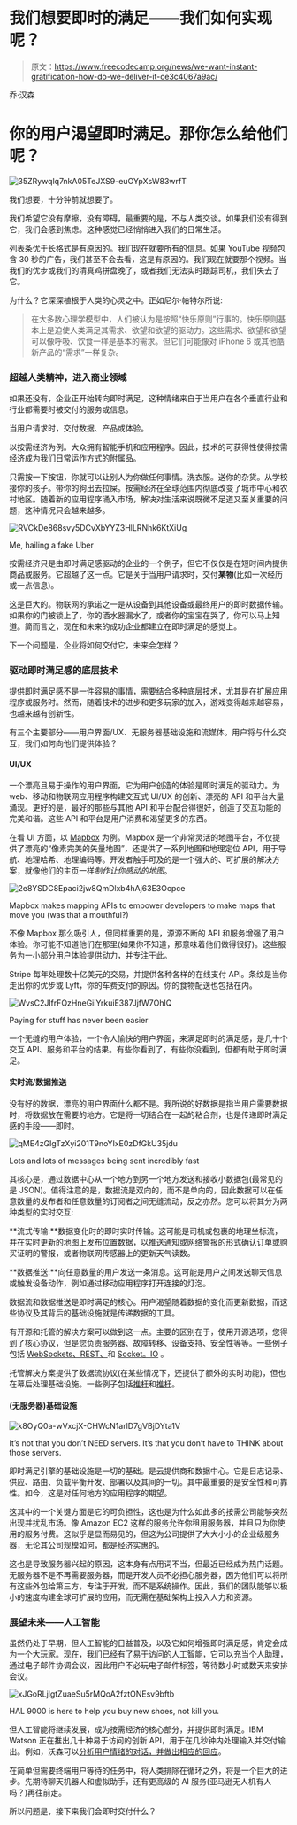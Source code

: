 # 我们想要即时的满足——我们如何实现呢？

> 原文：<https://www.freecodecamp.org/news/we-want-instant-gratification-how-do-we-deliver-it-ce3c4067a9ac/>

乔·汉森

# 你的用户渴望即时满足。那你怎么给他们呢？

![35ZRywqlq7nkA05TeJXS9-euOYpXsW83wrfT](img/d51b7129a100d7369abacf10e7f05064.png)

我们想要，十分钟前就想要了。

我们希望它没有摩擦，没有障碍，最重要的是，不与人类交谈。如果我们没有得到它，我们会感到焦虑。这种感觉已经悄悄进入我们的日常生活。

列表条优于长格式是有原因的。我们现在就要所有的信息。如果 YouTube 视频包含 30 秒的广告，我们甚至不会去看，这是有原因的。我们现在就要那个视频。当我们的优步或我们的清真鸡拼盘晚了，或者我们无法实时跟踪司机，我们失去了它。

为什么？它深深植根于人类的心灵之中。正如尼尔·帕特尔所说:

> 在大多数心理学模型中，人们被认为是按照“快乐原则”行事的。快乐原则基本上是迫使人类满足其需求、欲望和欲望的驱动力。这些需求、欲望和欲望可以像呼吸、饮食一样是基本的需求。但它们可能像对 iPhone 6 或其他酷新产品的“需求”一样复杂。

### 超越人类精神，进入商业领域

如果还没有，企业正开始转向即时满足，这种情绪来自于当用户在各个垂直行业和行业都需要时被交付的服务或信息。

当用户请求时，交付数据、产品或体验。

以按需经济为例。大众拥有智能手机和应用程序。因此，技术的可获得性使得按需经济成为我们日常运作方式的附属品。

只需按一下按钮，你就可以让别人为你做任何事情。洗衣服。送你的杂货。从学校接你的孩子。带你的狗出去拉屎。按需经济在全球范围内彻底改变了城市中心和农村地区。随着新的应用程序涌入市场，解决对生活来说既微不足道又至关重要的问题，这种情况只会越来越多。

![RVCkDe868svy5DCvXbYYZ3HlLRNhk6KtXiUg](img/5ffa9a3689b3744c203dee469b2ac6f3.png)

Me, hailing a fake Uber

按需经济只是由即时满足感驱动的企业的一个例子，但它不仅仅是在短时间内提供商品或服务。它超越了这一点。它是关于当用户请求时，交付**某物**(比如一次经历或一点信息)。

这是巨大的。物联网的承诺之一是从设备到其他设备或最终用户的即时数据传输。如果你的门被锁上了，你的洒水器漏水了，或者你的宝宝在哭了，你可以马上知道。简而言之，现在和未来的成功企业都建立在即时满足的感觉上。

下一个问题是，企业将如何交付它，未来会怎样？

### 驱动即时满足感的底层技术

提供即时满足感不是一件容易的事情，需要结合多种底层技术，尤其是在扩展应用程序或服务时。然而，随着技术的进步和更多玩家的加入，游戏变得越来越容易，也越来越有创新性。

有三个主要部分——用户界面/UX、无服务器基础设施和流媒体。用户将与什么交互，我们如何向他们提供体验？

#### UI/UX

一个漂亮且易于操作的用户界面，它为用户创造的体验是即时满足的驱动力。为 web、移动和物联网应用程序构建交互式 UI/UX 的创新、漂亮的 API 和平台大量涌现。更好的是，最好的那些与其他 API 和平台配合得很好，创造了交互功能的完美和谐。这些 API 和平台是用户消费和渴望更多的东西。

在看 UI 方面，以 [Mapbox](https://www.mapbox.com/products/) 为例。Mapbox 是一个非常灵活的地图平台，不仅提供了漂亮的“像素完美的矢量地图”，还提供了一系列地图和地理定位 API，用于导航、地理哈希、地理编码等。开发者触手可及的是一个强大的、可扩展的解决方案，就像他们的主页一样*制作让你感动的地图*。

![2e8YSDC8Epaci2jw8QmDlxb4hAj63E3Ocpce](img/95e63c0342ea821b397c8242dd872a0d.png)

Mapbox makes mapping APIs to empower developers to make maps that move you (was that a mouthful?)

不像 Mapbox 那么吸引人，但同样重要的是，源源不断的 API 和服务增强了用户体验。你可能不知道他们在那里(如果你不知道，那意味着他们做得很好)。这些服务为一小部分用户体验提供动力，并专注于此。

Stripe 每年处理数十亿美元的交易，并提供各种各样的在线支付 API。条纹是当你走出你的优步或 Lyft，你的车费支付的原因。你的食物配送也包括在内。

![WvsC2JlfrFQzHneGiiYrkuiE387JjfW7OhlQ](img/bbced2e9b9b31b03d0691073a4872aa5.png)

Paying for stuff has never been easier

一个无缝的用户体验，一个令人愉快的用户界面，来满足即时的满足感，是几十个交互 API、服务和平台的结果。有些你看到了，有些你没看到，但都有助于即时满足。

#### 实时流/数据推送

没有好的数据，漂亮的用户界面什么都不是。我所说的好数据是指当用户需要数据时，将数据放在需要的地方。它是将一切结合在一起的粘合剂，也是传递即时满足感的手段——即时。

![qME4zGIgTzXyi201T9noYIxE0zDfGkU35jdu](img/2c6089d92f12eace5959a4be849c3969.png)

Lots and lots of messages being sent incredibly fast

其核心是，通过数据中心从一个地方到另一个地方发送和接收小数据包(最常见的是 JSON)。值得注意的是，数据流是双向的，而不是单向的，因此数据可以在任意数量的发布者和任意数量的订阅者之间无缝流动，反之亦然。您可以将其分为两种类型的实时交互:

**流式传输:**数据变化时的即时实时传输。这可能是司机或包裹的地理坐标流，并在实时更新的地图上发布位置数据，以推送通知或网络警报的形式确认订单或购买证明的警报，或者物联网传感器上的更新天气读数。

**数据推送:**向任意数量的用户发送一条消息。这可能是用户之间发送聊天信息或触发设备动作，例如通过移动应用程序打开连接的灯泡。

数据流和数据推送是即时满足的核心。用户渴望随着数据的变化而更新数据，而这些协议及其背后的基础设施就是传递数据的工具。

有开源和托管的解决方案可以做到这一点。主要的区别在于，使用开源选项，您得到了核心协议，但是您负责服务器、故障转移、设备支持、安全性等等。一些例子包括 [WebSockets、REST、](https://www.pubnub.com/blog/2015-01-05-websockets-vs-rest-api-understanding-the-difference/)和 [Socket。IO](http://socket.io/) 。

托管解决方案提供了数据流协议(在某些情况下，还提供了额外的实时功能)，但也在幕后处理基础设施。一些例子包括[推杆](https://www.pubnub.com?utm_source=Syndication&utm_medium=Medium&utm_campaign=SYN-CY17-Q1-Medium-February-16)和[推杆](https://pusher.com/)。

#### (无服务器)基础设施

![k8OyQ0a-wVxcjX-CHWcN1arlD7gVBjDYta1V](img/a9a71b7cb4c35d0be268910019b2909f.png)

It’s not that you don’t NEED servers. It’s that you don’t have to THINK about those servers.

即时满足引擎的基础设施是一切的基础。是云提供商和数据中心。它是日志记录、供应、路由、负载平衡开发、部署以及其间的一切。其中最重要的是安全性和可靠性。如今，这是对任何地方的应用程序的期望。

这其中的一个关键方面是它的可负担性，这也是为什么如此多的按需公司能够突然出现并扰乱市场。像 Amazon EC2 这样的服务允许你租用服务器，并且只为你使用的服务付费。这似乎是显而易见的，但这为公司提供了大大小小的企业级服务器，无论其公司规模如何，都是经济实惠的。

这也是导致服务器兴起的原因，这本身有点用词不当，但最近已经成为热门话题。无服务器不是不再需要服务器，而是开发人员不必担心服务器，因为他们可以将所有这些外包给第三方，专注于开发，而不是系统操作。因此，我们的团队能够以极小的速度构建全球可扩展的应用，而无需在基础架构上投入人力和资源。

### 展望未来——人工智能

虽然仍处于早期，但人工智能的日益普及，以及它如何增强即时满足感，肯定会成为一个大玩家。现在，我们已经有了易于访问的人工智能，它可以充当个人助理，通过电子邮件协调会议，因此用户不必玩电子邮件标签，等待数小时或数天来安排会议。

![xJGoRLjlgtZuaeSu5rMQoA2fztONEsv9bftb](img/c112ad88e353c796e1fdbf16fba4c034.png)

HAL 9000 is here to help you buy new shoes, not kill you.

但人工智能将继续发展，成为按需经济的核心部分，并提供即时满足。IBM Watson 正在推出几十种易于访问的创新 API，用于在几秒钟内处理输入并交付输出。例如，沃森可以[分析用户情绪的对话，并做出相应的回应](https://hackernoon.com/3-ways-to-level-up-your-chat-app-with-ibm-watson-d60513d6d71d#.49otsskcp)。

在简单但需要终端用户等待的任务中，将人类排除在循环之外，将是一个巨大的进步。先期待聊天机器人和虚拟助手，还有更高级的 AI 服务(亚马逊无人机有人吗？)再往前走。

所以问题是，接下来我们会即时交付什么？